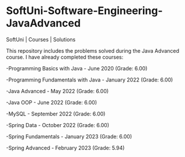# SoftUni-Software-Engineering-JavaAdvanced
SoftUni | Courses | Solutions

This repository includes the problems solved during the Java Advanced course. I have already completed these courses:

  -Programming Basics with Java - June 2020 (Grade: 6.00)

  -Programming Fundamentals with Java - January 2022 (Grade: 6.00)

  -Java Advanced - May 2022 (Grade: 6.00)

  -Java OOP - June 2022 (Grade: 6.00)
  
  -MySQL - September 2022 (Grade: 6.00)
  
  -Spring Data - October 2022 (Grade: 6.00)
  
  -Spring Fundamentals - January 2023 (Grade: 6.00)

  -Spring Advanced - February 2023 (Grade: 5.94)


